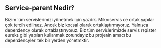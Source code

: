 Service-parent Nedir?
----------------------------
Bizim tüm servislerimizi yönetmek için yazdık. 
Mikroservis de ortak yapılar çok tercih edilmez. 
Ancak biz kodsal olarak ortaklaştırmıyoruz. 
Yalnızca dependency olarak ortaklaştırıyoruz. Biz tüm servislerimizde servis register eureka gibi yapıları kullanmak zorundayız bu projenin amacı bu dependencyleri tek bir yerden yönetmktir. 
